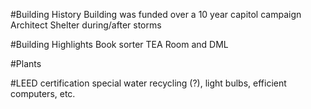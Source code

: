 #Building History
Building was funded over a 10 year capitol campaign
Architect
Shelter during/after storms

#Building Highlights
Book sorter
TEA Room and DML

#Plants


#LEED certification 
special water recycling (?), light bulbs, efficient computers, etc.
